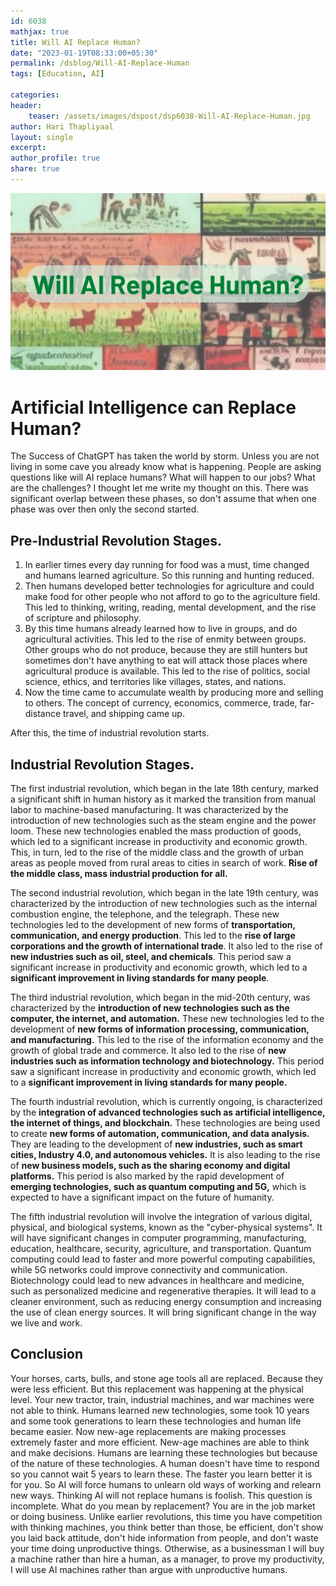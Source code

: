 ```yaml
---        
id: 6038        
mathjax: true        
title: Will AI Replace Human?        
date: "2023-01-19T08:33:00+05:30"        
permalink: /dsblog/Will-AI-Replace-Human      
tags: [Education, AI]        
        
categories:        
header:        
    teaser: /assets/images/dspost/dsp6038-Will-AI-Replace-Human.jpg        
author: Hari Thapliyaal        
layout: single        
excerpt:        
author_profile: true        
share: true        
---        
```

        
![Will AI Replace Human](/assets/images/dspost/dsp6038-Will-AI-Replace-Human.jpg )        
           
# Artificial Intelligence can Replace Human?

The Success of ChatGPT has taken the world by storm. Unless you are not living in some cave you already know what is happening. People are asking questions like will AI replace humans? What will happen to our jobs? What are the challenges? I thought let me write my thought on this. There was significant overlap between these phases, so don't assume that when one phase was over then only the second started.

## Pre-Industrial Revolution Stages.
1. In earlier times every day running for food was a must, time changed and humans learned agriculture. So this running and hunting reduced. 
2. Then humans developed better technologies for agriculture and could make food for other people who not afford to go to the agriculture field. This led to thinking, writing, reading, mental development, and the rise of scripture and philosophy.
3. By this time humans already learned how to live in groups, and do agricultural activities. This led to the rise of enmity between groups. Other groups who do not produce, because they are still hunters but sometimes don't have anything to eat will attack those places where agricultural produce is available. This led to the rise of politics, social science, ethics, and territories like villages, states, and nations.
4. Now the time came to accumulate wealth by producing more and selling to others. The concept of currency, economics, commerce, trade, far-distance travel, and shipping came up.

After this, the time of industrial revolution starts. 
## Industrial Revolution Stages.

The first industrial revolution, which began in the late 18th century, marked a significant shift in human history as it marked the transition from manual labor to machine-based manufacturing. It was characterized by the introduction of new technologies such as the steam engine and the power loom. These new technologies enabled the mass production of goods, which led to a significant increase in productivity and economic growth. This, in turn, led to the rise of the middle class and the growth of urban areas as people moved from rural areas to cities in search of work. **Rise of the middle class, mass industrial production for all.**

The second industrial revolution, which began in the late 19th century, was characterized by the introduction of new technologies such as the internal combustion engine, the telephone, and the telegraph. These new technologies led to the development of new forms of **transportation, communication, and energy production**. This led to the **rise of large corporations and the growth of international trade**. It also led to the rise of **new industries such as oil, steel, and chemicals**. This period saw a significant increase in productivity and economic growth, which led to a **significant improvement in living standards for many people**.

The third industrial revolution, which began in the mid-20th century, was characterized by the **introduction of new technologies such as the computer, the internet, and automation.** These new technologies led to the development of **new forms of information processing, communication, and manufacturing.** This led to the rise of the information economy and the growth of global trade and commerce. It also led to the rise of **new industries such as information technology and biotechnology.** This period saw a significant increase in productivity and economic growth, which led to a **significant improvement in living standards for many people.**

The fourth industrial revolution, which is currently ongoing, is characterized by the **integration of advanced technologies such as artificial intelligence, the internet of things, and blockchain.** These technologies are being used to create **new forms of automation, communication, and data analysis.** They are leading to the development of **new industries, such as smart cities, Industry 4.0, and autonomous vehicles.** It is also leading to the rise of **new business models, such as the sharing economy and digital platforms.** This period is also marked by the rapid development of **emerging technologies, such as quantum computing and 5G,** which is expected to have a significant impact on the future of humanity.

The fifth industrial revolution will involve the integration of various digital, physical, and biological systems, known as the "cyber-physical systems". It will have significant changes in computer programming, manufacturing, education, healthcare, security, agriculture, and transportation. Quantum computing could lead to faster and more powerful computing capabilities, while 5G networks could improve connectivity and communication. Biotechnology could lead to new advances in healthcare and medicine, such as personalized medicine and regenerative therapies. It will lead to a cleaner environment, such as reducing energy consumption and increasing the use of clean energy sources. It will bring significant change in the way we live and work.

## Conclusion
Your horses, carts, bulls, and stone age tools all are replaced. Because they were less efficient. But this replacement was happening at the physical level. Your new tractor, train, industrial machines, and war machines were not able to think. Humans learned new technologies, some took 10 years and some took generations to learn these technologies and human life became easier. Now new-age replacements are making processes extremely faster and more efficient. New-age machines are able to think and make decisions. Humans are learning these technologies but because of the nature of these technologies. A human doesn't have time to respond so you cannot wait 5 years to learn these. The faster you learn better it is for you. So AI will force humans to unlearn old ways of working and relearn new ways. Thinking AI will not replace humans is foolish. This question is incomplete. What do you mean by replacement? You are in the job market or doing business. Unlike earlier revolutions, this time you have competition with thinking machines, you think better than those, be efficient, don't show you laid back attitude, don't hide information from people, and don't waste your time doing unproductive things. Otherwise, as a businessman I will buy a machine rather than hire a human, as a manager, to prove my productivity, I will use AI machines rather than argue with unproductive humans. 

